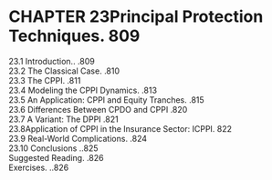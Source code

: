# CHAPTER 23Principal Protection Techniques. 809  

23.1 Introduction.. .809   
23.2 The Classical Case. .810   
23.3 The CPPI. .811   
23.4 Modeling the CPPI Dynamics. .813   
23.5 An Application: CPPI and Equity Tranches. .815   
23.6 Differences Between CPDO and CPPI .820   
23.7 A Variant: The DPPI .821   
23.8Application of CPPI in the Insurance Sector: ICPPI. 822   
23.9 Real-World Complications. .824   
23.10 Conclusions ..825   
Suggested Reading. .826   
Exercises. ..826  
